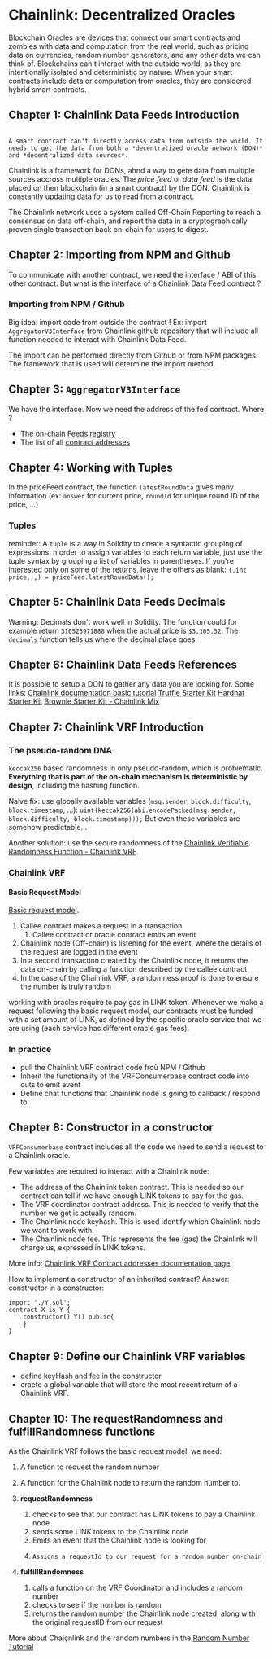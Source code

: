 # Chainlink: Decentralized Oracles

Blockchain Oracles are devices that connect our smart contracts and zombies with data and computation from the real world, such as pricing data on currencies, random number generators, and any other data we can think of. Blockchains can't interact with the outside world, as they are intentionally isolated and deterministic by nature. When your smart contracts include data or computation from oracles, they are considered hybrid smart contracts.

## Chapter 1: Chainlink Data Feeds Introduction
                                                                                                                                                                                                                   A smart contract can't directly access data from outside the world. It needs to get the data from both a *decentralized oracle network (DON)* and *decentralized data sources*.
Chainlink is a framework for DONs, ahnd a way to gete data from multiple sources accross multiple oracles. The *price feed* or *data feed* is the data placed on then blockchain (in a smart contract) by the DON.
Chainlink is constantly updating data for us to read from a contract.

The Chainlink network uses a system called Off-Chain Reporting to reach a consensus on data off-chain, and report the data in a cryptographically proven single transaction back on-chain for users to digest.

## Chapter 2: Importing from NPM and Github

To communicate with another contract, we need the interface / ABI of this other contract. But what is the interface of a Chainlink Data Feed contract ?

### Importing from NPM / Github
Big idea: import code from outside the contract !
Ex: import `AggregatorV3Interface` from Chainlink github repository that will include all function needed to interact with Chainlink Data Feed.

The import can be performed directly from Github or from NPM packages. The framework that is used will determine the import method.

## Chapter 3: `AggregatorV3Interface`

We have the interface. Now we need the address of the fed contract. Where ?
- The on-chain [Feeds registry](https://docs.chain.link/docs/feed-registry/)
- The list of all [contract addresses](https://docs.chain.link/docs/reference-contracts/)

## Chapter 4: Working with Tuples

In the priceFeed contract, the function `latestRoundData` gives many information (ex: `answer` for current price, `roundId` for unique round ID of the price, ...)
### Tuples
reminder: A `tuple` is a way in Solidity to create a syntactic grouping of expressions.
n order to assign variables to each return variable, just use the tuple syntax by grouping a list of variables in parentheses.
If you're interested only on some of the returns, leave the others as blank:
`(,int price,,,) = priceFeed.latestRoundData();`

## Chapter 5: Chainlink Data Feeds Decimals
Warning: Decimals don't work well in Solidity. The function could for example return `310523971888` when the actual price is `$3,105.52`.
The `decimals` function tells us where the decimal place goes.

## Chapter 6: Chainlink Data Feeds References
It is possible to setup a DON to gather any data you are looking for.
Some links:
[Chainlink documentation basic tutorial](https://docs.chain.link/docs/beginners-tutorial/)
[Truffle Starter Kit](https://github.com/smartcontractkit/truffle-starter-kit)
[Hardhat Starter Kit](https://github.com/smartcontractkit/hardhat-starter-kit)
[Brownie Starter Kit - Chainlink Mix](https://github.com/smartcontractkit/chainlink-mix)

## Chapter 7: Chainlink VRF Introduction

### The pseudo-random DNA
`keccak256` based randomness in only pseudo-random, which is problematic. **Everything that is part of the on-chain mechanism is deterministic by design**, including the hashing function.

Naive fix: use globally available variables (`msg.sender`, `block.difficulty`, `block.timestamp`, ...):
`uint(keccak256(abi.encodePacked(msg.sender, block.difficulty, block.timestamp)));`
But even these variables are somehow predictable...

Another solution: use the secure randomness of the [Chainlink Verifiable Randomness Function - Chainlink VRF](https://docs.chain.link/docs/get-a-random-number/).

### Chainlink VRF
#### Basic Request Model
[Basic request model](https://docs.chain.link/docs/architecture-request-model/).


1. Callee contract makes a request in a transaction
    1. Callee contract or oracle contract emits an event
2. Chainlink node (Off-chain) is listening for the event, where the details of the request are logged in the event
3. In a second transaction created by the Chainlink node, it returns the data on-chain by calling a function described by the callee contract
4. In the case of the Chainlink VRF, a randomness proof is done to ensure the number is truly random

working with oracles require to pay gas in LINK token. Whenever we make a request following the basic request model, our contracts must be funded with a set amount of LINK, as defined by the specific oracle service that we are using (each service has different oracle gas fees).

### In practice
- pull the Chainlink VRF contract code froù NPM / Github
- Inherit the functionality of the VRFConsumerbase contract code into outs to emit event
- Define chat functions that Chainlink node is going to callback / respond to.

## Chapter 8: Constructor in a constructor

`VRFConsumerbase` contract includes all the code we need to send a request to a Chainlink oracle.

Few variables are required to interact with a Chainlink node:
- The address of the Chainlink token contract. This is needed so our contract can tell if we have enough LINK tokens to pay for the gas.
- The VRF coordinator contract address. This is needed to verify that the number we get is actually random.
- The Chainlink node keyhash. This is used identify which Chainlink node we want to work with.
- The Chainlink node fee. This represents the fee (gas) the Chainlink will charge us, expressed in LINK tokens.

More info: [Chainlink VRF Contract addresses documentation page](https://docs.chain.link/docs/vrf-contracts/).

How to implement a constructor of an inherited contract? Answer: constructor in a constructor:

```
import "./Y.sol";
contract X is Y {
    constructor() Y() public{
    }
}
```

## Chapter 9: Define our Chainlink VRF variables
- define keyHash and fee in the constructor
- craete a global variable that will store the most recent return of a Chainlink VRF.

## Chapter 10: The requestRandomness and fulfillRandomness functions

As the Chainlink VRF follows the basic request model, we need:
1. A function to request the random number
2. A function for the Chainlink node to return the random number to.

1. **requestRandomness**
   1. checks to see that our contract has LINK tokens to pay a Chainlink node
   2. sends some LINK tokens to the Chainlink node
   3. Emits an event that the Chainlink node is looking for
   4.     Assigns a requestId to our request for a random number on-chain
2. **fulfillRandomness**
   1. calls a function on the VRF Coordinator and includes a random number
   2. checks to see if the number is random
   3. returns the random number the Chainlink node created, along with the original requestID from our request

More about Chaiçnlink and the random numbers in the [Random Number Tutorial](https://docs.chain.link/docs/intermediates-tutorial/)